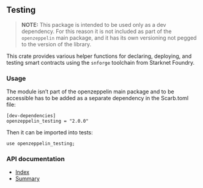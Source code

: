 ## Testing

> **NOTE:** This package is intended to be used only as a dev dependency. For this reason it is not included as part of the
`openzeppelin` main package, and it has its own versioning not pegged to the version of the library.

This crate provides various helper functions for declaring, deploying,
and testing smart contracts using the `snforge` toolchain from Starknet Foundry.

### Usage

The module isn’t part of the openzeppelin main package and to be accessible has to be added as a
separate dependency in the Scarb.toml file:

```cairo
[dev-dependencies]
openzeppelin_testing = "2.0.0"
```

Then it can be imported into tests:

```cairo
use openzeppelin_testing;
```

### API documentation

- [Index](https://github.com/ericnordelo/cairo-contracts/blob/testing-v2.0.0/packages/testing/docs/openzeppelin_testing.md)
- [Summary](https://github.com/ericnordelo/cairo-contracts/blob/testing-v2.0.0/packages/testing/docs/SUMMARY.md)
